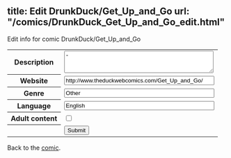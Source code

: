 title: Edit DrunkDuck/Get_Up_and_Go
url: "/comics/DrunkDuck_Get_Up_and_Go_edit.html"
---
Edit info for comic DrunkDuck/Get_Up_and_Go

<form name="comic" action="http://gaepostmail.appspot.com/comic/" method="post">
<table class="comicinfo">
<tr>
<th>Description</th><td><textarea name="description" cols="40" rows="3">-</textarea></td>
</tr>
<tr>
<th>Website</th><td><input type="text" name="url" value="http://www.theduckwebcomics.com/Get_Up_and_Go/" size="40"/></td>
</tr>
<tr>
<th>Genre</th><td><input type="text" name="genre" value="Other" size="40"/></td>
</tr>
<tr>
<th>Language</th><td><input type="text" name="language" value="English" size="40"/></td>
</tr>
<tr>
<th>Adult content</th><td><input type="checkbox" name="adult" value="adult" /></td>
</tr>
<tr>
<th></th><td>
<input type="hidden" name="comic" value="DrunkDuck_Get_Up_and_Go" />
<input type="submit" name="submit" value="Submit" />
</td>
</tr>
</table>
</form>

Back to the [comic](DrunkDuck_Get_Up_and_Go.html).

